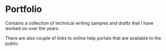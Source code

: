 # Portfolio

Contains a collection of technical writing samples and drafts that I have worked on over the years.

There are also couple of links to online help portals that are available to the public.
